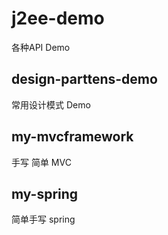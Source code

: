 # j2ee-demo
各种API Demo

## design-parttens-demo
常用设计模式 Demo

## my-mvcframework
手写 简单 MVC 

## my-spring
简单手写 spring